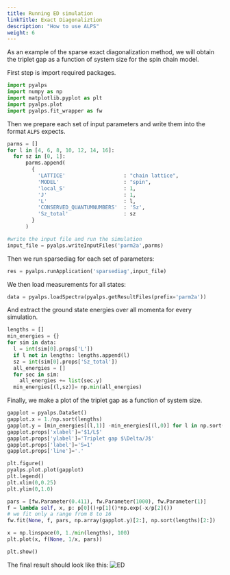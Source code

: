 ```yaml
---
title: Running ED simulation
linkTitle: Exact Diagonaliztion
description: "How to use ALPS"
weight: 6
---
```


As an example of the sparse exact diagonalization method, we will obtain the triplet gap as a function of system size for the spin chain model.

First step is import required packages.

```Python
import pyalps
import numpy as np
import matplotlib.pyplot as plt
import pyalps.plot
import pyalps.fit_wrapper as fw
```

Then we prepare each set of input parameters and write them into the format `ALPS` expects.
```Python
parms = []
for l in [4, 6, 8, 10, 12, 14, 16]:
  for sz in [0, 1]:
      parms.append(
        {
          'LATTICE'                   : "chain lattice",
          'MODEL'                     : "spin",
          'local_S'                   : 1,
          'J'                         : 1,
          'L'                         : l,
          'CONSERVED_QUANTUMNUMBERS'  : 'Sz',
          'Sz_total'                  : sz
        }
      )

#write the input file and run the simulation
input_file = pyalps.writeInputFiles('parm2a',parms)
```

Then we run sparsediag for each set of parameters:
```Python
res = pyalps.runApplication('sparsediag',input_file)
```

We then load measurements for all states:
```Python
data = pyalps.loadSpectra(pyalps.getResultFiles(prefix='parm2a'))
```

And extract the ground state energies over all momenta for every simulation.
```Python
lengths = []
min_energies = {}
for sim in data:
  l = int(sim[0].props['L'])
  if l not in lengths: lengths.append(l)
  sz = int(sim[0].props['Sz_total'])
  all_energies = []
  for sec in sim:
    all_energies += list(sec.y)
  min_energies[(l,sz)]= np.min(all_energies)
```

Finally, we make a plot of the triplet gap as a function of system size.
```Python
gapplot = pyalps.DataSet()
gapplot.x = 1./np.sort(lengths)
gapplot.y = [min_energies[(l,1)] -min_energies[(l,0)] for l in np.sort(lengths)]..
gapplot.props['xlabel']='$1/L$'
gapplot.props['ylabel']='Triplet gap $\Delta/J$'
gapplot.props['label']='S=1'
gapplot.props['line']='.'

plt.figure()
pyalps.plot.plot(gapplot)
plt.legend()
plt.xlim(0,0.25)
plt.ylim(0,1.0)

pars = [fw.Parameter(0.411), fw.Parameter(1000), fw.Parameter(1)]
f = lambda self, x, p: p[0]()+p[1]()*np.exp(-x/p[2]())
# we fit only a range from 8 to 16
fw.fit(None, f, pars, np.array(gapplot.y)[2:], np.sort(lengths)[2:])

x = np.linspace(0, 1./min(lengths), 100)
plt.plot(x, f(None, 1/x, pars))

plt.show()
```

The final result should look like this:
![ED](/figs/ED_spin.png)



